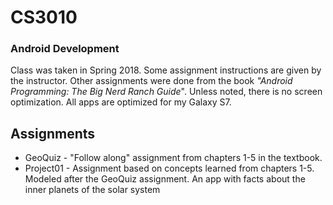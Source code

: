 # CS3010
### Android Development
Class was taken in Spring 2018. Some assignment instructions are given by the instructor. Other assignments were done from the book _"Android Programming: The Big Nerd Ranch Guide_". Unless noted, there is no screen optimization. All apps are optimized for my Galaxy S7.

## Assignments
* GeoQuiz - "Follow along" assignment from chapters 1-5 in the textbook.
* Project01 - Assignment based on concepts learned from chapters 1-5. Modeled after the GeoQuiz assignment. An app with facts about the inner planets of the solar system